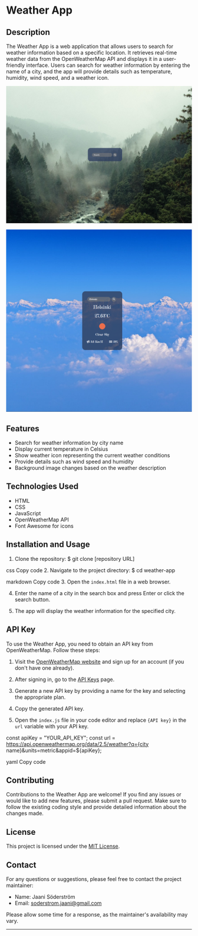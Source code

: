# Weather App

## Description
The Weather App is a web application that allows users to search for weather information based on a specific location. It retrieves real-time weather data from the OpenWeatherMap API and displays it in a user-friendly interface. Users can search for weather information by entering the name of a city, and the app will provide details such as temperature, humidity, wind speed, and a weather icon.

![Weather App Opening Screenshot](pictures/opening.png)

![Weather App In Use Screenshot](pictures/inUse.png)

## Features
- Search for weather information by city name
- Display current temperature in Celsius
- Show weather icon representing the current weather conditions
- Provide details such as wind speed and humidity
- Background image changes based on the weather description

## Technologies Used
- HTML
- CSS
- JavaScript
- OpenWeatherMap API
- Font Awesome for icons

## Installation and Usage
1. Clone the repository:
$ git clone [repository URL]

css
Copy code
2. Navigate to the project directory:
$ cd weather-app

markdown
Copy code
3. Open the `index.html` file in a web browser.

4. Enter the name of a city in the search box and press Enter or click the search button.

5. The app will display the weather information for the specified city.

## API Key
To use the Weather App, you need to obtain an API key from OpenWeatherMap. Follow these steps:

1. Visit the [OpenWeatherMap website](https://openweathermap.org/) and sign up for an account (if you don't have one already).

2. After signing in, go to the [API Keys](https://home.openweathermap.org/api_keys) page.

3. Generate a new API key by providing a name for the key and selecting the appropriate plan.

4. Copy the generated API key.

5. Open the `index.js` file in your code editor and replace `{API key}` in the `url` variable with your API key.

const apiKey = "YOUR_API_KEY";
const url = https://api.openweathermap.org/data/2.5/weather?q={city name}&units=metric&appid=${apiKey};

yaml
Copy code

## Contributing
Contributions to the Weather App are welcome! If you find any issues or would like to add new features, please submit a pull request. Make sure to follow the existing coding style and provide detailed information about the changes made.

## License
This project is licensed under the [MIT License](LICENSE).

## Contact
For any questions or suggestions, please feel free to contact the project maintainer:

- Name: Jaani Söderström
- Email: soderstrom.jaani@gmail.com

Please allow some time for a response, as the maintainer's availability may vary.

---
